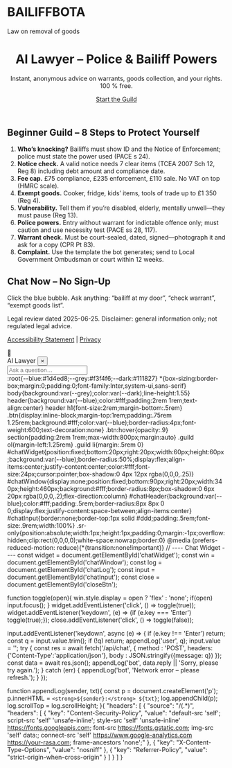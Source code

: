 # BAILIFFBOTA
Law on removal of goods 
<!DOCTYPE html>
<html lang="en">
<head>
  <meta charset="UTF-8">
  <title>AI Lawyer – Police & Bailiff Powers | Free Instant Advice</title>
  <meta name="viewport" content="width=device-width, initial-scale=1">
  <meta name="description" content="Know your rights when police or bailiffs come to collect goods or enforce a warrant. 100 % free, anonymous, UK-law accurate.">
  <meta name="keywords" content="bailiff rights, police warrant, goods collection, UK enforcement law, AI legal advice">
  <link rel="canonical" href="https://yourdomain.co.uk/">
  <link rel="preconnect" href="https://fonts.googleapis.com">
  <link rel="preconnect" href="https://fonts.gstatic.com" crossorigin>
  <link href="https://fonts.googleapis.com/css2?family=Inter:wght@400;600&display=swap" rel="stylesheet">
  <link rel="preload" href="globals.css" as="style" onload="this.rel='stylesheet'">
  <noscript><link rel="stylesheet" href="globals.css"></noscript>
</head>
<body>
  <header>
    <h1>AI Lawyer – Police & Bailiff Powers</h1>
    <p>Instant, anonymous advice on warrants, goods collection, and your rights. 100 % free.</p>
    <a class="btn" href="#guild">Start the Guild</a>
  </header>

  <section id="guild" class="guild">
    <h2>Beginner Guild – 8 Steps to Protect Yourself</h2>
    <ol>
      <li><strong>Who’s knocking?</strong> Bailiffs must show ID and the Notice of Enforcement; police must state the power used (PACE s 24).</li>
      <li><strong>Notice check.</strong> A valid notice needs 7 clear items (TCEA 2007 Sch 12, Reg 8) including debt amount and compliance date.</li>
      <li><strong>Fee cap.</strong> £75 compliance, £235 enforcement, £110 sale. No VAT on top (HMRC scale).</li>
      <li><strong>Exempt goods.</strong> Cooker, fridge, kids’ items, tools of trade up to £1 350 (Reg 4).</li>
      <li><strong>Vulnerability.</strong> Tell them if you’re disabled, elderly, mentally unwell—they must pause (Reg 13).</li>
      <li><strong>Police powers.</strong> Entry without warrant for indictable offence only; must caution and use necessity test (PACE ss 28, 117).</li>
      <li><strong>Warrant check.</strong> Must be court-sealed, dated, signed—photograph it and ask for a copy (CPR Pt 83).</li>
      <li><strong>Complaint.</strong> Use the template the bot generates; send to Local Government Ombudsman or court within 12 weeks.</li>
    </ol>
  </section>

  <section>
    <h2>Chat Now – No Sign-Up</h2>
    <p>Click the blue bubble. Ask anything: “bailiff at my door”, “check warrant”, “exempt goods list”.</p>
  </section>

  <footer>
    <p>Legal review dated <time>2025-06-25</time>. Disclaimer: general information only; not regulated legal advice.</p>
    <p><a href="/accessibility">Accessibility Statement</a> | <a href="/privacy">Privacy</a></p>
  </footer>

  <!-- Chat Widget -->
  <div id="chatWidget" aria-label="Open chat" role="button" tabindex="0">💬</div>
  <div id="chatWindow">
    <div id="chatHeader">
      <span>AI Lawyer</span>
      <button id="closeBtn" aria-label="Close chat"><span aria-hidden="true">×</span></button>
    </div>
    <div id="chatLog" aria-live="polite"></div>
    <input id="chatInput" type="text" placeholder="Ask a question…" aria-label="Type your question">
  </div>

  <script src="app.js" defer></script>
</body>
</html>
:root{--blue:#1d4ed8;--grey:#f3f4f6;--dark:#111827}
*{box-sizing:border-box;margin:0;padding:0;font-family:Inter,system-ui,sans-serif}
body{background:var(--grey);color:var(--dark);line-height:1.55}
header{background:var(--blue);color:#fff;padding:2rem 1rem;text-align:center}
header h1{font-size:2rem;margin-bottom:.5rem}
.btn{display:inline-block;margin-top:1rem;padding:.75rem 1.25rem;background:#fff;color:var(--blue);border-radius:4px;font-weight:600;text-decoration:none}
.btn:hover{opacity:.9}
section{padding:2rem 1rem;max-width:800px;margin:auto}
.guild ol{margin-left:1.25rem}
.guild li{margin:.5rem 0}
#chatWidget{position:fixed;bottom:20px;right:20px;width:60px;height:60px;background:var(--blue);border-radius:50%;display:flex;align-items:center;justify-content:center;color:#fff;font-size:24px;cursor:pointer;box-shadow:0 4px 12px rgba(0,0,0,.25)}
#chatWindow{display:none;position:fixed;bottom:90px;right:20px;width:340px;height:460px;background:#fff;border-radius:8px;box-shadow:0 6px 20px rgba(0,0,0,.2);flex-direction:column}
#chatHeader{background:var(--blue);color:#fff;padding:.5rem;border-radius:8px 8px 0 0;display:flex;justify-content:space-between;align-items:center}
#chatInput{border:none;border-top:1px solid #ddd;padding:.5rem;font-size:.9rem;width:100%}
.sr-only{position:absolute;width:1px;height:1px;padding:0;margin:-1px;overflow:hidden;clip:rect(0,0,0,0);white-space:nowrap;border:0}
@media (prefers-reduced-motion: reduce){*{transition:none!important}}
// ---- Chat Widget ----
const widget = document.getElementById('chatWidget');
const win    = document.getElementById('chatWindow');
const log    = document.getElementById('chatLog');
const input  = document.getElementById('chatInput');
const close  = document.getElementById('closeBtn');

function toggle(open){
  win.style.display = open ? 'flex' : 'none';
  if(open) input.focus();
}
widget.addEventListener('click', () => toggle(true));
widget.addEventListener('keydown', (e) => {if (e.key === 'Enter') toggle(true);});
close.addEventListener('click',  () => toggle(false));

input.addEventListener('keydown', async (e) => {
  if (e.key !== 'Enter') return;
  const q = input.value.trim();
  if (!q) return;
  appendLog('user', q);
  input.value = '';
  try {
    const res = await fetch('/api/chat', {
      method : 'POST',
      headers: {'Content-Type':'application/json'},
      body   : JSON.stringify({message: q})
    });
    const data = await res.json();
    appendLog('bot', data.reply || 'Sorry, please try again.');
  } catch (err) {
    appendLog('bot', 'Network error – please refresh.');
  }
});

function appendLog(sender, txt){
  const p = document.createElement('p');
  p.innerHTML = `<strong>${sender}:</strong> ${txt}`;
  log.appendChild(p);
  log.scrollTop = log.scrollHeight;
}{
  "headers": [
    {
      "source": "/(.*)",
      "headers": [
        { "key": "Content-Security-Policy", "value": "default-src 'self'; script-src 'self' 'unsafe-inline'; style-src 'self' 'unsafe-inline' https://fonts.googleapis.com; font-src https://fonts.gstatic.com; img-src 'self' data:; connect-src 'self' https://www.google-analytics.com https://your-rasa.com; frame-ancestors 'none';" },
        { "key": "X-Content-Type-Options", "value": "nosniff" },
        { "key": "Referrer-Policy", "value": "strict-origin-when-cross-origin" }
      ]
    }
  ]
}
